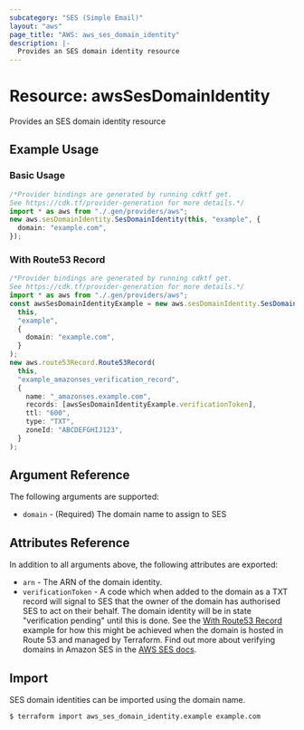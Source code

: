 ```yaml
---
subcategory: "SES (Simple Email)"
layout: "aws"
page_title: "AWS: aws_ses_domain_identity"
description: |-
  Provides an SES domain identity resource
---
```


# Resource: awsSesDomainIdentity

Provides an SES domain identity resource

## Example Usage

### Basic Usage

```typescript
/*Provider bindings are generated by running cdktf get.
See https://cdk.tf/provider-generation for more details.*/
import * as aws from "./.gen/providers/aws";
new aws.sesDomainIdentity.SesDomainIdentity(this, "example", {
  domain: "example.com",
});

```

### With Route53 Record

```typescript
/*Provider bindings are generated by running cdktf get.
See https://cdk.tf/provider-generation for more details.*/
import * as aws from "./.gen/providers/aws";
const awsSesDomainIdentityExample = new aws.sesDomainIdentity.SesDomainIdentity(
  this,
  "example",
  {
    domain: "example.com",
  }
);
new aws.route53Record.Route53Record(
  this,
  "example_amazonses_verification_record",
  {
    name: "_amazonses.example.com",
    records: [awsSesDomainIdentityExample.verificationToken],
    ttl: "600",
    type: "TXT",
    zoneId: "ABCDEFGHIJ123",
  }
);

```

## Argument Reference

The following arguments are supported:

* `domain` - (Required) The domain name to assign to SES

## Attributes Reference

In addition to all arguments above, the following attributes are exported:

* `arn` - The ARN of the domain identity.
* `verificationToken` - A code which when added to the domain as a TXT record
  will signal to SES that the owner of the domain has authorised SES to act on
  their behalf. The domain identity will be in state "verification pending"
  until this is done. See the [With Route53 Record](#with-route53-record) example
  for how this might be achieved when the domain is hosted in Route 53 and
  managed by Terraform.  Find out more about verifying domains in Amazon
  SES in the [AWS SES
  docs](http://docs.aws.amazon.com/ses/latest/DeveloperGuide/verify-domains.html).

## Import

SES domain identities can be imported using the domain name.

```console
$ terraform import aws_ses_domain_identity.example example.com
```
